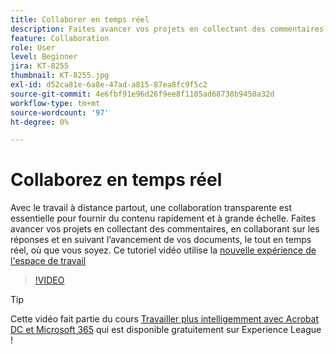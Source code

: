 ```yaml
---
title: Collaborer en temps réel
description: Faites avancer vos projets en collectant des commentaires, en collaborant sur les réponses et en suivant l’avancement de vos documents, le tout en temps réel, où que vous soyez
feature: Collaboration
role: User
level: Beginner
jira: KT-8255
thumbnail: KT-8255.jpg
exl-id: d52ca81e-6a8e-47ad-a815-87ea8fc9f5c2
source-git-commit: 4e6fbf91e96d26f9ee8f1105ad68738b9450a32d
workflow-type: tm+mt
source-wordcount: '97'
ht-degree: 0%

---
```


# Collaborez en temps réel

Avec le travail à distance partout, une collaboration transparente est essentielle pour fournir du contenu rapidement et à grande échelle. Faites avancer vos projets en collectant des commentaires, en collaborant sur les réponses et en suivant l’avancement de vos documents, le tout en temps réel, où que vous soyez. Ce tutoriel vidéo utilise la [nouvelle expérience de l&#39;espace de travail](new-workspace.md)

>[!VIDEO](https://video.tv.adobe.com/v/337500?quality=12&learn=on&hidetitle=true)

>[!TIP]
>
>Cette vidéo fait partie du cours [Travailler plus intelligemment avec Acrobat DC et Microsoft 365](https://experienceleague.adobe.com/?recommended=Acrobat-U-1-2021.microsoft365) qui est disponible gratuitement sur Experience League !
